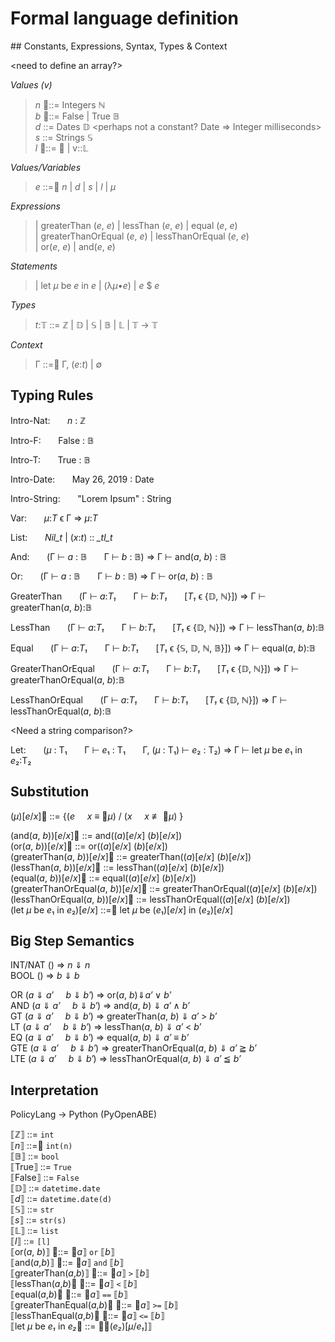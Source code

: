 # Formal language definition

## Constants, Expressions, Syntax, Types & Context

<need to define an array?>

_Values (v)_  
>*n* 􏰁::= Integers ℕ  
*b* 􏰁::= False | True 𝔹  
*d* ::= Dates 𝔻   <perhaps not a constant? Date ⇒ Integer milliseconds>  
*s* ::= Strings 𝕊  
*l* 􏰁::= ⦰ | v::𝕃

_Values/Variables_  
> *e* ::=􏰁 *n* | *d* | *s* | *l* | *μ*  

_Expressions_  
> | greaterThan (*e*, *e*) | lessThan (*e*, *e*) | equal (*e*, *e*)  
| greaterThanOrEqual (*e*, *e*) | lessThanOrEqual (*e*, *e*)  
| or(*e*, *e*) | and(*e*, *e*)

_Statements_
> | let *μ* be *e* in *e* | (λ*μ*•*e*) | *e* $ *e*

_Types_  
> *t*:𝕋 ::= ℤ | 𝔻 | 𝕊 | 𝔹 | 𝕃 | 𝕋 → 𝕋  

_Context_  
> Γ ::=􏰁 Γ, (*e*:*t*) | ∅

## Typing Rules

Intro-Nat:     &nbsp; &nbsp; &nbsp; *n* : ℤ

Intro-F:       &nbsp; &nbsp; &nbsp; False : 𝔹

Intro-T:       &nbsp; &nbsp; &nbsp; True : 𝔹

Intro-Date:    &nbsp; &nbsp; &nbsp; May 26, 2019 : Date

Intro-String:  &nbsp; &nbsp; &nbsp; "Lorem Ipsum" : String

Var:           &nbsp; &nbsp; &nbsp; *μ*:*T* ϵ Γ ⇒ *μ*:*T*

List:          &nbsp; &nbsp; &nbsp; *Nil\_t* | (*x*:*t*) :: *\_tl\_t*

And:           &nbsp; &nbsp; &nbsp; (Γ ⊢ *a* : 𝔹 &nbsp; &nbsp; &nbsp; Γ ⊢ *b* : 𝔹) ⇒ Γ ⊢ and(*a*, *b*) : 𝔹

Or:            &nbsp; &nbsp; &nbsp; (Γ ⊢ *a* : 𝔹 &nbsp; &nbsp; &nbsp; Γ ⊢ *b* : 𝔹) ⇒ Γ ⊢ or(*a*, *b*) : 𝔹

GreaterThan    &nbsp; &nbsp; &nbsp; (Γ ⊢ *a*:*T₁* &nbsp; &nbsp; &nbsp; Γ ⊢ *b*:*T₁* &nbsp; &nbsp; &nbsp; [*T₁* ϵ {𝔻, ℕ}]) ⇒ Γ ⊢ greaterThan(*a*, *b*):𝔹

LessThan    &nbsp; &nbsp; &nbsp; (Γ ⊢ *a*:*T₁* &nbsp; &nbsp; &nbsp; Γ ⊢ *b*:*T₁* &nbsp; &nbsp; &nbsp; [*T₁* ϵ {𝔻, ℕ}]) ⇒ Γ ⊢ lessThan(*a*, *b*):𝔹

Equal    &nbsp; &nbsp; &nbsp; (Γ ⊢ *a*:*T₁* &nbsp; &nbsp; &nbsp; Γ ⊢ *b*:*T₁* &nbsp; &nbsp; &nbsp; [*T₁* ϵ {𝕊, 𝔻, ℕ, 𝔹}]) ⇒ Γ ⊢ equal(*a*, *b*):𝔹

GreaterThanOrEqual    &nbsp; &nbsp; &nbsp; (Γ ⊢ *a*:*T₁* &nbsp; &nbsp; &nbsp; Γ ⊢ *b*:*T₁* &nbsp; &nbsp; &nbsp; [*T₁* ϵ {𝔻, ℕ}]) ⇒ Γ ⊢ greaterThanOrEqual(*a*, *b*):𝔹

LessThanOrEqual    &nbsp; &nbsp; &nbsp; (Γ ⊢ *a*:*T₁* &nbsp; &nbsp; &nbsp; Γ ⊢ *b*:*T₁* &nbsp; &nbsp; &nbsp; [*T₁* ϵ {𝔻, ℕ}]) ⇒ Γ ⊢ lessThanOrEqual(*a*, *b*):𝔹

<Need a string comparison?>

Let:           &nbsp; &nbsp; &nbsp; (*μ* : T₁ &nbsp; &nbsp; &nbsp; Γ ⊢ *e*₁ : T₁  &nbsp; &nbsp; &nbsp; Γ, (*μ* : T₁) ⊢ *e*₂ : T₂) ⇒ Γ ⊢ let *μ* be *e*₁ in *e*₂:T₂

## Substitution

(*μ*)[*e*/*x*]􏰁 ::= {(*e* &nbsp; &nbsp; *x* ≡ 􏰀*μ*) / (*x* &nbsp; &nbsp; *x* ≢ 􏰀*μ*) }

(and(*a*, *b*))[*e*/*x*]􏰁 ::= and((*a*)[*e*/*x*] (*b*)[*e*/*x*])  
(or(*a*, *b*))[*e*/*x*]􏰁 ::= or((*a*)[*e*/*x*] (*b*)[*e*/*x*])  
(greaterThan(*a*, *b*))[*e*/*x*]􏰁 ::= greaterThan(\(*a*\)[*e*/*x*] \(*b*\)[*e*/*x*])  
(lessThan(*a*, *b*))[*e*/*x*]􏰁 ::= lessThan(\(*a*\)[*e*/*x*] \(*b*\)[*e*/*x*])  
(equal(*a*, *b*))[*e*/*x*]􏰁 ::= equal(\(*a*\)[*e*/*x*] \(*b*\)[*e*/*x*])  
(greaterThanOrEqual(*a*, *b*))[*e*/*x*]􏰁 ::= greaterThanOrEqual(\(*a*\)[*e*/*x*] \(*b*\)[*e*/*x*])  
(lessThanOrEqual(*a*, *b*))[*e*/*x*]􏰁 ::= lessThanOrEqual(\(*a*\)[*e*/*x*] \(*b*\)[*e*/*x*])  
(let *μ* be *e*₁ in *e*₂)[*e*/*x*] ::=􏰁 let *μ* be \(*e*₁\)[*e*/*x*] in \(*e*₂\)[*e*/*x*]

## Big Step Semantics

INT/NAT () ⇒ *n* ⇓ *n*  
BOOL () ⇒ *b* ⇓ *b*

OR (*a* ⇓ *a′*  &nbsp; &nbsp; *b* ⇓ *b′*) ⇒ or(*a*, *b*)⇓*a′* ∨ *b′*  
AND (*a* ⇓ *a′*  &nbsp; &nbsp; *b* ⇓ *b′*) ⇒ and(*a*, *b*) ⇓ *a′* ∧ *b′*  
GT (*a* ⇓ *a′*  &nbsp; &nbsp; *b* ⇓ *b′*) ⇒ greaterThan(*a*, *b*) ⇓ *a′* > *b′*  
LT (*a* ⇓ *a′*  &nbsp; &nbsp; *b* ⇓ *b′*) ⇒ lessThan(*a*, *b*) ⇓ *a′* < *b′*  
EQ (*a* ⇓ *a′*  &nbsp; &nbsp; *b* ⇓ *b′*) ⇒ equal(*a*, *b*) ⇓ *a′* ≡ *b′*  
GTE (*a* ⇓ *a′*  &nbsp; &nbsp; *b* ⇓ *b′*) ⇒ greaterThanOrEqual(*a*, *b*) ⇓ *a′* ≧ *b′*  
LTE (*a* ⇓ *a′*  &nbsp; &nbsp; *b* ⇓ *b′*) ⇒ lessThanOrEqual(*a*, *b*) ⇓ *a′* ≦ *b′*  


## Interpretation

PolicyLang → Python (PyOpenABE)

⟦ℤ⟧ ::= `int`  
⟦*n*⟧ ::=􏰁 `int(n)`  
⟦𝔹⟧ ::= `bool`  
⟦True⟧ ::= `True`  
⟦False⟧ ::= `False`  
⟦𝔻⟧ ::= `datetime.date`  
⟦*d*⟧ ::= `datetime.date(d)`  
⟦𝕊⟧ ::= `str`  
⟦*s*⟧ ::= `str(s)`  
⟦𝕃⟧ ::= `list`  
⟦*l*⟧ ::= `[l]`  
⟦or(*a*, *b*)⟧ 􏰁::= ⟦*a*⟧ `or` ⟦*b*⟧  
⟦and(*a*,*b*)⟧ 􏰁::= ⟦*a*⟧ `and` ⟦*b*⟧  
⟦greaterThan(*a*,*b*)⟧ 􏰁::= ⟦*a*⟧ `>` ⟦*b*⟧  
⟦lessThan(*a*,*b*)⟧ 􏰁::= ⟦*a*⟧ `<` ⟦*b*⟧  
⟦equal(*a*,*b*)⟧ 􏰁::= ⟦*a*⟧ `==` ⟦*b*⟧  
⟦greaterThanEqual(*a*,*b*)⟧ 􏰁::= ⟦*a*⟧ `>=` ⟦*b*⟧  
⟦lessThanEqual(*a*,*b*)⟧ 􏰁::= ⟦*a*⟧ `<=` ⟦*b*⟧  
⟦let *μ* be *e₁* in *e₂*⟧ ::= 􏰁⟦(*e₂*)[*μ*/*e₁*]⟧
